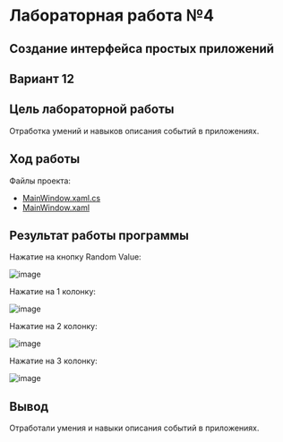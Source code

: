 # Лабораторная работа №4 #

## Создание интерфейса простых приложений ##

## Вариант 12 ##

## Цель лабораторной работы ##

Отработка умений и навыков описания событий в приложениях.

## Ход работы ##

Файлы проекта:

- [MainWindow.xaml.cs](./WpfApp1/MainWindow.xaml.cs)
- [MainWindow.xaml](./WpfApp1/MainWindow.xaml)


## Результат работы программы ##

Нажатие на кнопку Random Value:

![image](src/img1.png)

Нажатие на 1 колонку:

![image](src/img2.png)

Нажатие на 2 колонку:

![image](src/img3.png)

Нажатие на 3 колонку:

![image](src/img4.png)



## Вывод ##

Отработали умения и навыки описания событий в приложениях.
